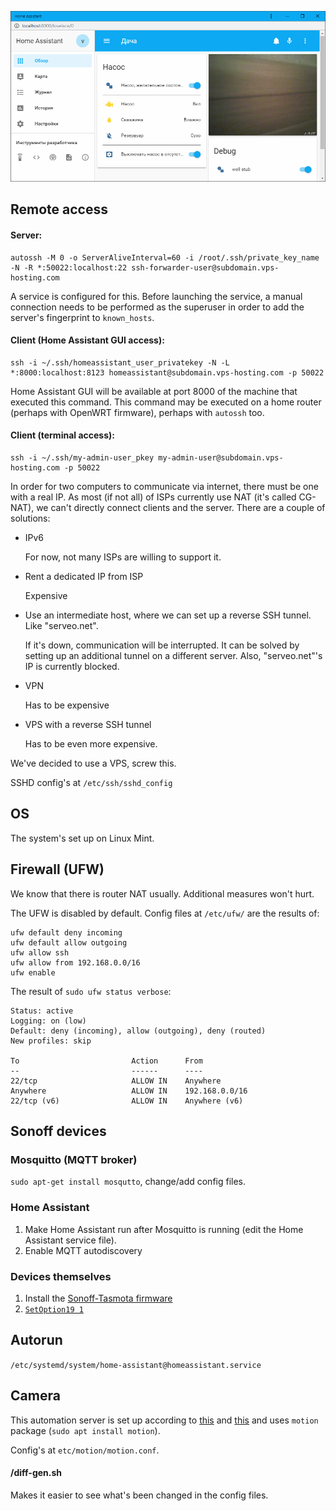 ![UI Screenshot](ui_screenshot.png)

## Remote access
#### Server:
```
autossh -M 0 -o ServerAliveInterval=60 -i /root/.ssh/private_key_name -N -R *:50022:localhost:22 ssh-forwarder-user@subdomain.vps-hosting.com
```
A service is configured for this. Before launching the service, a manual connection needs to be performed as the superuser in order to add the server's fingerprint to `known_hosts`.

#### Client (Home Assistant GUI access):
```
ssh -i ~/.ssh/homeassistant_user_privatekey -N -L *:8000:localhost:8123 homeassistant@subdomain.vps-hosting.com -p 50022
```
Home Assistant GUI will be available at port 8000 of the machine that executed this command.
This command may be executed on a home router (perhaps with OpenWRT firmware), perhaps with `autossh` too.

#### Client (terminal access):
```
ssh -i ~/.ssh/my-admin-user_pkey my-admin-user@subdomain.vps-hosting.com -p 50022
```

In order for two computers to communicate via internet, there must be one with a real IP. As most (if not all) of ISPs currently use NAT (it's called CG-NAT), we can't directly connect clients and the server.
There are a couple of solutions:
- IPv6

    For now, not many ISPs are willing to support it.
- Rent a dedicated IP from ISP

    Expensive
- Use an intermediate host, where we can set up a reverse SSH tunnel. Like "serveo.net".

    If it's down, communication will be interrupted. It can be solved by setting up an additional tunnel on a different server.
    Also, "serveo.net"'s IP is currently blocked.
- VPN

    Has to be expensive
- VPS with a reverse SSH tunnel

    Has to be even more expensive.

We've decided to use a VPS, screw this.

SSHD config's at `/etc/ssh/sshd_config`

## OS
The system's set up on Linux Mint.

## Firewall (UFW)
We know that there is router NAT usually. Additional measures won't hurt.

The UFW is disabled by default. Config files at `/etc/ufw/` are the results of:

```
ufw default deny incoming
ufw default allow outgoing
ufw allow ssh
ufw allow from 192.168.0.0/16
ufw enable
```

The result of `sudo ufw status verbose`:
```
Status: active
Logging: on (low)
Default: deny (incoming), allow (outgoing), deny (routed)
New profiles: skip

To                         Action      From
--                         ------      ----
22/tcp                     ALLOW IN    Anywhere
Anywhere                   ALLOW IN    192.168.0.0/16
22/tcp (v6)                ALLOW IN    Anywhere (v6)
```

## Sonoff devices
### Mosquitto (MQTT broker)
`sudo apt-get install mosqutto`, change/add config files.

### Home Assistant
1. Make Home Assistant run after Mosquitto is running (edit the Home Assistant service file).
2. Enable MQTT autodiscovery

### Devices themselves
1. Install the [Sonoff-Tasmota firmware](https://github.com/arendst/Sonoff-Tasmota)
2. [`SetOption19 1`](https://github.com/arendst/Sonoff-Tasmota/wiki/Home-Assistant)

## Autorun
`/etc/systemd/system/home-assistant@homeassistant.service`

## Camera
This automation server is set up according to [this](https://www.home-assistant.io/blog/2016/06/23/usb-webcams-and-home-assistant/) and [this](https://www.home-assistant.io/components/camera/) and uses `motion` package (`sudo apt install motion`).

Config's at `etc/motion/motion.conf`.

#### /diff-gen.sh
Makes it easier to see what's been changed in the config files.

